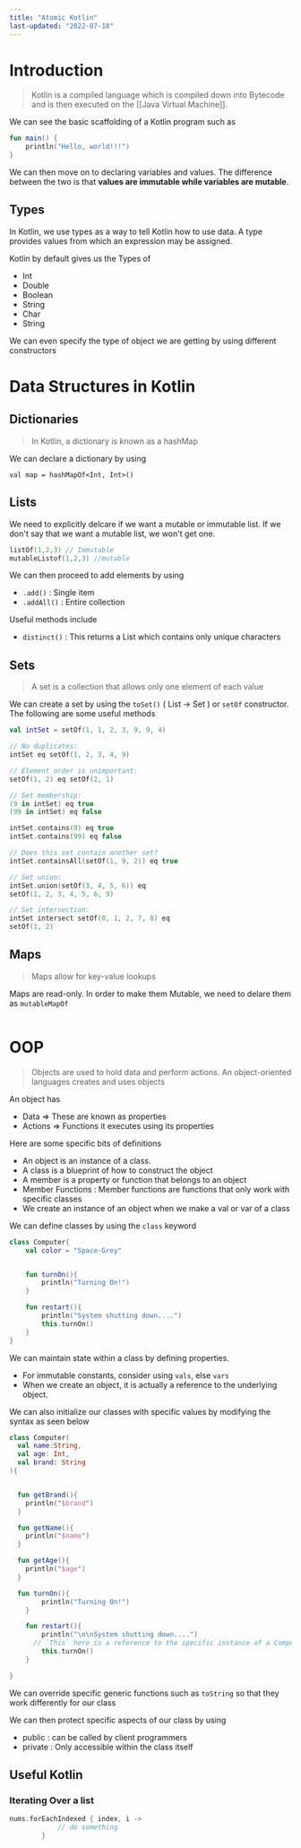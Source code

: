 ```yaml
---
title: "Atomic Kotlin"
last-updated: "2022-07-18"
---
```


# Introduction
> Kotlin is a compiled language which is compiled down into Bytecode and is then executed on the [[Java Virtual Machine]].

We can see the basic scaffolding of a Kotlin program such as

```kotlin
fun main() {
    println("Hello, world!!!")
}
```

We can then move on to declaring variables and values. The difference between the two is that **values are immutable while variables are mutable**.

## Types
In Kotlin, we use types as a way to tell Kotlin how to use data. A type provides values from which an expression may be assigned.

Kotlin by default gives us the Types of

- Int
- Double
- Boolean
- String
- Char
- String

We can even specify the type of object we are getting by using different constructors

# Data Structures in Kotlin

## Dictionaries

> In Kotlin, a dictionary is known as a hashMap

We can declare a dictionary by using 

```
val map = hashMapOf<Int, Int>()
```

## Lists

We need to explicitly delcare if we want a mutable or immutable list. If we don't say that we want a mutable list, we won't get one.

```kotlin
listOf(1,2,3) // Immutable
mutableListof(1,2,3) //mutable
```

We can then proceed to add elements by using

- `.add()` : Single item
- `.addAll()` : Entire collection

Useful methods include

- `distinct()` : This returns a List which contains only unique characters


## Sets
> A set is a collection that allows only one element of each value


We can create a set by using the `toSet()` ( List -> Set ) or `setOf` constructor. The following are some useful methods

```kotlin
val intSet = setOf(1, 1, 2, 3, 9, 9, 4)

// No duplicates:
intSet eq setOf(1, 2, 3, 4, 9)

// Element order is unimportant:
setOf(1, 2) eq setOf(2, 1)

// Set membership:
(9 in intSet) eq true
(99 in intSet) eq false

intSet.contains(9) eq true
intSet.contains(99) eq false

// Does this set contain another set?
intSet.containsAll(setOf(1, 9, 2)) eq true

// Set union:
intSet.union(setOf(3, 4, 5, 6)) eq
setOf(1, 2, 3, 4, 5, 6, 9)

// Set intersection:
intSet intersect setOf(0, 1, 2, 7, 8) eq
setOf(1, 2)
```

## Maps

> Maps allow for key-value lookups


Maps are read-only. In order to make them Mutable, we need to delare them as `mutableMapOf`

```kotlin

``` 



# OOP

> Objects are used to hold data and perform actions. An object-oriented languages creates and uses objects


An object has

- Data => These are known as properties
- Actions => Functions it executes using its properties

Here are some specific bits of definitions

- An object is an instance of a class.
- A class is a blueprint of how to construct the object
- A member is a property or function that belongs to an object
- Member Functions : Member functions are functions that only work with specific classes
- We create an instance of an object when we make a val or var of a class

We can define classes by using the `class` keyword

```kotlin
class Computer{
	val color = "Space-Grey"


	fun turnOn(){
		println("Turning On!")
	}

	fun restart(){
	    println("System shutting down....")
	    this.turnOn()
	}
}
```

We can maintain state within a class by defining properties.

- For immutable constants, consider using `vals`, else `vars`
- When we create an object, it is actually a reference to the underlying object.

We can also initialize our classes with specific values by modifying the syntax as seen below

```kotlin
class Computer(
  val name:String,
  val age: Int,
  val brand: String
){


  fun getBrand(){
    println("$brand")
  }

  fun getName(){
    println("$name")
  }

  fun getAge(){
    println("$age")
  }

  fun turnOn(){
		println("Turning On!")
	}

	fun restart(){
	    println("\n\nSystem shutting down....")
      // `This` here is a reference to the specific instance of a Computer
	    this.turnOn()
	}

}
```


We can override specific generic functions such as `toString` so that they work differently for our class

We can then protect specific aspects of our class by using

- public : can be called by client programmers
- private : Only accessible within the class itself




## Useful Kotlin

### Iterating Over a list

```kotlin
nums.forEachIndexed { index, i ->
            // do something
        }
```